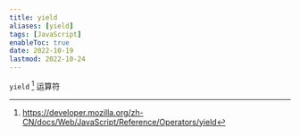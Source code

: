 ```yaml
---
title: yield
aliases: [yield]
tags: [JavaScript]
enableToc: true
date: 2022-10-19
lastmod: 2022-10-24
---
```


`yield` [^1] 运算符

[^1]: <https://developer.mozilla.org/zh-CN/docs/Web/JavaScript/Reference/Operators/yield>
